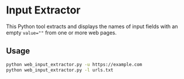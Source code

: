 # Input Extractor

This Python tool extracts and displays the names of input fields with an empty `value=""` from one or more web pages.

## Usage

```bash
python web_input_extractor.py -u https://example.com
python web_input_extractor.py -l urls.txt


